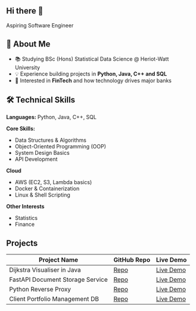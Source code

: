 ## Hi there 👋

Aspiring Software Engineer

## 🚀 About Me  
- 📚 Studying BSc (Hons) Statistical Data Science @ Heriot-Watt University
- 💡 Experience building projects in **Python, Java, C++ and SQL** 
- 🏦 Interested in **FinTech** and how technology drives major banks
  
## 🛠️ Technical Skills  

**Languages:** Python, Java, C++, SQL  

**Core Skills:**  
- Data Structures & Algorithms  
- Object-Oriented Programming (OOP)  
- System Design Basics  
- API Development  

**Cloud**  
- AWS (EC2, S3, Lambda basics)  
- Docker & Containerization  
- Linux & Shell Scripting  

**Other Interests**
- Statistics
- Finance

## Projects

| Project Name                 | GitHub Repo                                                 | Live Demo |
|-------------------------------|-------------------------------------------------------------|-----------|
| Dijkstra Visualiser in Java   | [Repo](https://github.com/jbrowne7/javafx-algorithm-visualiser) | [Live Demo]() |
| FastAPI Document Storage Service              | [Repo](https://github.com/jbrowne7/rag-fastapi)            | [Live Demo]() |
| Python Reverse Proxy              | [Repo](https://github.com/jbrowne7/py-reverse-proxy)            | [Live Demo]() |
| Client Portfolio Management DB              | [Repo](https://github.com/jbrowne7/client-portfolio-risk-management-DB)            | [Live Demo]() |
